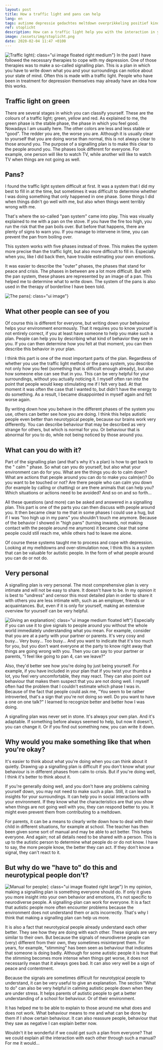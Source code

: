 ```yaml
---
layout: post
title: How a traffic light and pans can help
lang: en
tags: autisme depressie gedachtes meltdown overprikkeling positief kinderen
ref: stoplicht
description: How can a traffic light help you with the interaction in your environment. A signalling plan in any form can help you with social interaction and explain behaviour to the people around you.
image: /assets/img/stoplicht.png
date: 2020-02-04 11:47 +0100
---
```

![Traffic light](/assets/img/stoplicht.png){: class="ui image floated right medium"}
In the past I have followed the necessary therapies to cope with my depression. One of those therapies was to make a so-called signalling plan. This is a plan in which you have to write down what you and your surroundings can notice about your state of mind. Often this is made with a traffic light. People who have been in treatment for depression themselves may already have an idea how this works.

## Traffic light on green

There are several stages in which you can classify yourself. These are the colours of a traffic light; green, yellow and red. As explained to me, the green phase is the stable phase, the phase in which you feel good. Nowadays I am usually here. The other colors are less and less stable or "good". The redder you are, the worse you are. Although it is usually clear to yourself that you are doing worse than normal, this is not always clear to those around you. The purpose of a signalling plan is to make this clear to the people around you. The phases look different for everyone. For example, one person will like to watch TV, while another will like to watch TV when things are not going as well.

## Pans?

I found the traffic light system difficult at first. It was a system that I did my best to fill in at the time, but sometimes it was difficult to determine whether I was doing something that only happened in one phase. Some things I did when things didn't go well with me, but also when things went terribly wrong with me.

That's where the so-called "pan system" came into play. This was visually explained to me with a pan on the stove. If you have the fire too high, you run the risk that the pan boils over. But before that happens, there are plenty of signs to warn you. If you manage to intervene in time, you can prevent the pan from boiling over.

This system works with five phases instead of three. This makes the system more precise than the traffic light, but also more difficult to fill in. Especially when you, like I did back then, have trouble estimating your own emotions.

It was easier to describe the "outer" phases, the phases that stand for peace and crisis. The phases in between are a lot more difficult. But with the pan system, these phases are represented by an image of a pan. This helped me to determine what to write down. The system of the pans is also used in the therapy of borderline I have been told.

![The pans](/assets/img/pannetjes.jpg){: class="ui image"}

## What other people can see of you
Of course this is different for everyone, but writing down your behaviour helps your environment enormously. That it requires you to know yourself is not entirely correct, if you at least have someone to help you make such a plan. People can help you by describing what kind of behavior they see in you. If you can then determine how you felt at that moment, you can then describe this behavior in your plan.

I think this part is one of the most important parts of the plan. Regardless of whether you use the traffic light method or the pans system, you describe not only how you feel (something that is difficult enough already), but also how someone else can see that in you. This can be very helpful for your surroundings, without you actually noticing it. I myself often ran into the point that people would keep stimulating me if I felt very bad. At that moment it was often the case that I wanted to, but didn't have the energy to do something. As a result, I became disappointed in myself again and felt worse again.

By writing down how you behave in the different phases of the system you use, others can better see how you are doing. I think this helps autistic people even better than neurotypical people, because our brains work very differently. You can describe behaviour that may be described as very strange for others, but which is normal for you. Or behaviour that is abnormal for you to do, while not being noticed by those around you.

## What can you do with it?
Part of the signalling plan (and that's why it's a plan) is how to get back to the " calm " phase. So what can you do yourself, but also what your environment can do for you. What are the things you do to calm down? What are actions that people around you can do to make you calm(er)? Do you want to be touched or not? Are there people who can calm you down (for example by calling or chatting) or are there animals that can help you? Which situations or actions need to be avoided? And so on and so forth...

All these questions (and more) can be asked and answered in a signalling plan. This part is one of the parts you can then discuss with people around you. It then became clear to me that in some phases I could use a hug, but if I was "too high up in my pans" you shouldn't touch me anymore. Because of the behavior I showed in "high pans" (turning inwards, not making contact with the people around me anymore) it became clear that some people could still reach me, while others had to leave me alone.

Of course these systems taught me to process and cope with depression. Looking at my meltdowns and over-stimulation now, I think this is a system that can be valuable for autistic people. In the form of what people around you can do or not do.

## Very personal
A signalling plan is very personal. The most comprehensive plan is very intimate and will not be easy to share. It doesn't have to be. In my opinion it is best to "undress" and censor this most detailed plan in order to share it with others you are less intimate with, such as an employer, friends or acquaintances. But, even if it is only for yourself, making an extensive overview for yourself can be very helpful.

![Giving an explanation](/assets/img/uitleggen.png){: class="ui image medium floated left"}
Especially if you can use it to give signals to people around you without the whole world immediately understanding what you mean. For example, consider that you are at a party with your partner or parents. It's very cosy and busy... Very busy... Too busy... And you want to indicate that it's too much for you, but you don't want everyone at the party to know right away that things are going wrong with you. Then you can say to your partner or parents, "I feel like going to pan 4, can we leave?"

Also, they'd better see how you're doing by just being yourself. For example, if you have included in your plan that if you twist your thumbs a lot, you feel very uncomfortable, they may react. They can also point out behaviour that makes them suspect that you are not doing well. I myself often had the problem that I couldn't estimate which phase I was in. Because of the fact that people could ask me, "You seem to be rather introverted, that's a sign that you're not doing so well. Do you want to have a one on one talk?" I learned to recognize better and better how I was doing.

A signalling plan was never set in stone. It's always your own plan. And it's adaptable. If something before always seemed to help, but now it doesn't, you can change it. Or if you find out something new, you can write it down.

## Why would you make something like that when you're okay?
It's easier to think about what you're doing when you can think about it quietly. Drawing up a signalling plan is difficult if you don't know what your behaviour is in different phases from calm to crisis. But if you're doing well, I think it's better to think about it.

If you're generally doing well, and you don't have any problems calming yourself down, you may not need to make such a plan. Still, it can lead to insights for your surroundings. It can help you in social interactions with your environment. If they know what the characteristics are that you show when things are not going well with you, they can respond better to you. It might even prevent them from contributing to a meltdown.

For parents, it can be a means to clearly write down how to deal with their child in different situations, for example at school. The teacher has then been given some sort of manual and may be able to act better. This helps everyone. And again; not all details need to be shared with a person. This is up to the autistic person to determine what people do or do not know. I have to say, the more people know, the better they can act. If they don't know a signal, they can't react to it.

## But why do we "have to" do this and neurotypical people don't?
![Manual for people](/assets/img/usermanualpeople.jpg){: class="ui image floated right large"}
In my opinion, making a signalling plan is something everyone should do. If only it gives you more insight into your own behavior and emotions, it's not specific to neurodiverse people. A signalling-plan can work for everyone. It is a fact that autistic people more often encounter problems because the environment does not understand them or acts incorrectly. That's why I think that making a signalling plan can help us more.

It is also a fact that neurotypical people already understand each other better. They see how they are doing with each other. These signals are very similar to their own. But because the signals of neurodiverse people can (very) different from their own, they sometimes misinterpret them. For years, for example, "stimming" has been seen as behaviour that indicates that someone is doing badly. Although for some autistic people it is true that the stimming becomes more intense when things get worse, it does not necessarily mean that it always goes bad. It can also very well be a sign of peace and contentment.

Because the signals are sometimes difficult for neurotypical people to understand, it can be very useful to give an explanation. The section "What to do" can also be very helpful in calming autistic people down when they are under stress. It helps parents of autistic people to get a better understanding of a school for behaviour. Or of their environment.

It has helped me to be able to explain to those around me what does and does not work. What behaviour means to me and what can be done by them if I show certain behaviour. It can also reassure people, behaviour that they saw as negative I can explain better now.

Wouldn't it be wonderful if we could get such a plan from everyone? That we could explain all the interaction with each other through such a manual? For me it would...
